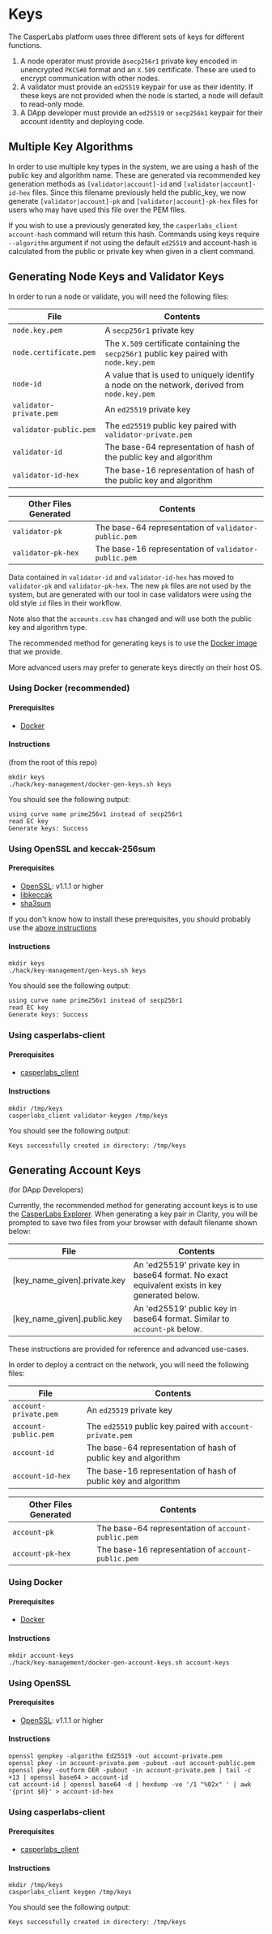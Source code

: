 # Keys

The CasperLabs platform uses three different sets of keys for different functions.

1. A node operator must provide a`secp256r1` private key encoded in unencrypted `PKCS#8` format and an `X.509` certificate.  These are used to encrypt communication with other nodes.
2. A validator must provide an `ed25519` keypair for use as their identity.  If these keys are not provided when the node is started, a node will default to read-only mode.
3. A DApp developer must provide an `ed25519` or `secp256k1` keypair for their account identity and deploying code.

## Multiple Key Algorithms

In order to use multiple key types in the system, we are using a hash of the public key and algorithm name.  These are
generated via recommended key generation methods as `[validator|account]-id` and `[validator|account]-id-hex` files.
Since this filename previously held the public_key, we now generate `[validator|account]-pk` and 
`[validator|account]-pk-hex` files for users who may have used this file over the PEM files. 

If you wish to use a previously generated key, the `casperlabs_client account-hash` command will return this hash.
Commands using keys require `--algorithm` argument if not using the default `ed25519` and account-hash is calculated
from the public or private key when given in a client command. 

## Generating Node Keys and Validator Keys

In order to run a node or validate, you will need the following files:

|File                   |Contents                                                                                            |
|-----------------------|----------------------------------------------------------------------------------------------------|
|`node.key.pem`         |A `secp256r1` private key                                                                           |
|`node.certificate.pem` |The `X.509` certificate containing the `secp256r1` public key paired with `node.key.pem`            |
|`node-id`              |A value that is used to uniquely identify a node on the network, derived from `node.key.pem`        |
|`validator-private.pem`|An `ed25519` private key                                                                            |
|`validator-public.pem` |The `ed25519` public key paired with `validator-private.pem`                                        |
|`validator-id`         |The base-64 representation of hash of the public key and algorithm                                  |
|`validator-id-hex`     |The base-16 representation of hash of the public key and algorithm                                  |

| Other Files Generated |Contents                                                                                            |
|-----------------------|----------------------------------------------------------------------------------------------------|
|`validator-pk`         |The base-64 representation of `validator-public.pem`                                                |
|`validator-pk-hex`     |The base-16 representation of `validator-public.pem`                                                |

Data contained in `validator-id` and `validator-id-hex` has moved to `validator-pk` and `validator-pk-hex`. The new
`pk` files are not used by the system, but are generated with our tool in case validators were using the old style `id`
files in their workflow.

Note also that the `accounts.csv` has changed and will use both the public key and algorithm type.

The recommended method for generating keys is to use the [Docker image](/hack/key-management/Dockerfile) that we provide.

More advanced users may prefer to generate keys directly on their host OS.

### Using Docker  (recommended)

#### Prerequisites
* [Docker](https://docs.docker.com/install/)

#### Instructions

(from the root of this repo)

```
mkdir keys
./hack/key-management/docker-gen-keys.sh keys
```

You should see the following output:

```
using curve name prime256v1 instead of secp256r1
read EC key
Generate keys: Success
```

### Using OpenSSL and keccak-256sum

#### Prerequisites
* [OpenSSL](https://www.openssl.org): v1.1.1 or higher
* [libkeccak](https://github.com/maandree/libkeccak)
* [sha3sum](https://github.com/maandree/sha3sum)

If you don't know how to install these prerequisites, you should probably use the [above instructions](#using-docker)

#### Instructions

```
mkdir keys
./hack/key-management/gen-keys.sh keys
```

You should see the following output:

```
using curve name prime256v1 instead of secp256r1
read EC key
Generate keys: Success
```

### Using casperlabs-client

#### Prerequisites
* [casperlabs_client](https://github.com/CasperLabs/client-py/blob/dev/README.md)

#### Instructions

```
mkdir /tmp/keys
casperlabs_client validator-keygen /tmp/keys
```

You should see the following output:

```
Keys successfully created in directory: /tmp/keys
```

## Generating Account Keys

(for DApp Developers)

Currently, the recommended method for generating account keys is to use the [CasperLabs Explorer](https://clarity.casperlabs.io).
When generating a key pair in Clarity, you will be prompted to save two files from your browser with default filename shown below:

|File                         |Contents                                                                                          |
|-----------------------------|--------------------------------------------------------------------------------------------------|
|[key_name_given].private.key | An 'ed25519' private key in base64 format.  No exact equivalent exists in key generated below.   |
|[key_name_given].public.key  | An 'ed25519' public key in base64 format. Similar to `account-pk` below.                         |


These instructions are provided for reference and advanced use-cases.

In order to deploy a contract on the network, you will need the following files:

|File                 |Contents                                                                                          |
|---------------------|--------------------------------------------------------------------------------------------------|
|`account-private.pem`|An `ed25519` private key                                                                          |
|`account-public.pem` |The `ed25519` public key paired with `account-private.pem`                                        |
|`account-id`         |The base-64 representation of hash of public key and algorithm                                    |
|`account-id-hex`     |The base-16 representation of hash of public key and algorithm                                    |

|Other Files Generated|Contents                                                                                          |
|---------------------|--------------------------------------------------------------------------------------------------|
|`account-pk`         |The base-64 representation of `account-public.pem`                                                |
|`account-pk-hex`     |The base-16 representation of `account-public.pem`                                                |


### Using Docker

#### Prerequisites
* [Docker](https://docs.docker.com/install/)

#### Instructions

```
mkdir account-keys
./hack/key-management/docker-gen-account-keys.sh account-keys
```

### Using OpenSSL

#### Prerequisites
* [OpenSSL](https://www.openssl.org): v1.1.1 or higher

#### Instructions

```
openssl genpkey -algorithm Ed25519 -out account-private.pem
openssl pkey -in account-private.pem -pubout -out account-public.pem
openssl pkey -outform DER -pubout -in account-private.pem | tail -c +13 | openssl base64 > account-id
cat account-id | openssl base64 -d | hexdump -ve '/1 "%02x" ' | awk '{print $0}' > account-id-hex
```

### Using casperlabs-client

#### Prerequisites
* [casperlabs_client](https://github.com/CasperLabs/client-py/blob/dev/README.md)

#### Instructions

```
mkdir /tmp/keys
casperlabs_client keygen /tmp/keys
```

You should see the following output:

```
Keys successfully created in directory: /tmp/keys
```
